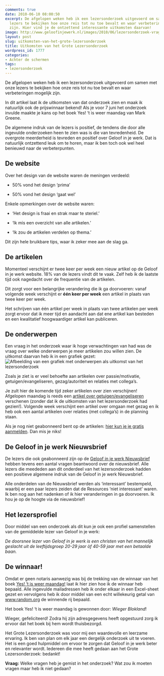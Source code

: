 ```yaml
---
comments: true
date: 2010-06-10 08:00:50
excerpt: De afgelopen weken heb ik een lezersonderzoek uitgevoerd om samen met onze
  lezers te bekijken hoe onze reis tot nu toe bevalt en waar verbeteringen mogelijk
  zijn. Hier vind je de ontzettend interessante uitkomsten daarvan!
image: http://www.geloofinjewerk.nl/images/2010/06/lezersonderzoek-vragen.png
layout: post
slug: uitkomsten-van-het-grote-lezersonderzoek
title: Uitkomsten van het Grote Lezersonderzoek
wordpress_id: 1777
categories:
- Achter de schermen
tags:
- lezersonderzoek
---
```


De afgelopen weken heb ik een lezersonderzoek uitgevoerd om samen met onze lezers te bekijken hoe onze reis tot nu toe bevalt en waar verbeteringen mogelijk zijn.

In dit artikel laat ik de uitkomsten van dat onderzoek zien en maak ik natuurlijk ook de prijswinnaar bekend! Als je voor 7 juni het onderzoek invulde maakte je kans op het boek Yes! ‘t is weer maandag van Mark Greene.



De algemene indruk van de lezers is positief, de tendens die door alle ingevulde onderzoeken heen te zien was is die van tevredenheid. De overgrote meerderheid is tevreden en positief over Geloof in je werk. Dat is natuurlijk ontzettend leuk om te horen, maar ik ben toch ook wel heel benieuwd naar de verbeterpunten.


## De website


Over het design van de website waren de meningen verdeeld:



	
  * 50% vond het design ‘prima’

	
  * 50% vond het design ‘gaat wel’


Enkele opmerkingen over de website waren:

	
  * ‘Het design is fraai en strak maar te steriel.’

	
  * ‘Ik mis een overzicht van alle artikelen.’

	
  * ‘Ik zou de artikelen verdelen op thema.’


Dit zijn hele bruikbare tips, waar ik zeker mee aan de slag ga.


## De artikelen


Momenteel verschijnt er twee keer per week een nieuw artikel op de Geloof in je werk website. 18% van de lezers vindt dit te vaak. Zelf heb ik de laatste tijd ook nagedacht over de frequentie van de artikelen.

Dit zorgt voor een belangrijke verandering die ik ga doorvoeren: vanaf volgende week verschijnt er **één keer per week** een artikel in plaats van twee keer per week.

Het schrijven van één artikel per week in plaats van twee artikelen per week zorgt ervoor dat ik meer tijd en aandacht aan dat ene artikel kan besteden en een kwalitatief hoogwaardiger artikel kan publiceren.


## De onderwerpen


Een vraag in het onderzoek waar ik hoge verwachtingen van had was de vraag over welke onderwerpen je meer artikelen zou willen zien. De uitkomst daarvan heb ik in een grafiek gezet:
![Afbeelding van een grafiek met onderwerpen als uitkomst van het lezersonderzoek](http://www.geloofinjewerk.nl/images/2010/06/lezersonderzoek-onderwerpen.png)

Zoals je ziet is er veel behoefte aan artikelen over passie/motivatie, getuigen/evangeliseren, gezag/autoriteit en relaties met collega’s.

Je zult hier de komende tijd zeker artikelen over zien verschijnen! Afgelopen maandag is reeds een [artikel over getuigen/evangeliseren](http://www.geloofinjewerk.nl/2010/06/07/12-manieren-om-te-getuigen-zonder-je-baan-te-verliezen/) verschenen (zonder dat ik de uitkomsten van het lezersonderzoek had gezien!). Volgende week verschijnt een artikel over omgaan met gezag en ik heb ook een aantal artikelen over relaties (met collega’s) in de planning staan.

Als je nog niet geabonneerd bent op de artikelen: [hier kun je je gratis aanmelden](http://www.geloofinjewerk.nl/abonneren/). Dan mis je niks!


## De Geloof in je werk Nieuwsbrief


De lezers die ook geabonneerd zijn op de [Geloof in je werk Nieuwsbrief](http://www.geloofinjewerk.nl/nieuwsbrief/) hebben tevens een aantal vragen beantwoord over de nieuwsbrief. Alle lezers die meededen aan dit onderdeel van het lezersonderzoek hadden een positieve algemene indruk van de Geloof in je werk Nieuwsbrief.

Alle onderdelen van de Nieuwsbrief werden als ‘interessant’ bestempeld, waarbij er een paar lezers zeiden dat de Resources ‘niet interessant’ waren. Ik ben nog aan het nadenken of ik hier veranderingen in ga doorvoeren. Ik hou je op de hoogte via de nieuwsbrief!


## Het lezersprofiel


Door middel van een onderzoek als dit kun je ook een profiel samenstellen van de gemiddelde lezer van Geloof in je werk:

_De doorsnee lezer van Geloof in je werk is een christen van het mannelijk geslacht uit de leeftijdsgroep 20-29 jaar òf 40-59 jaar met een betaalde baan._


## De winnaar!


Omdat er geen notaris aanwezig was bij de trekking van de winnaar van het boek [Yes! ‘t is weer maandag!](http://www.geloofinjewerk.nl/2009/11/16/boek-review-yes-t-is-weer-maandag/) laat ik hier zien hoe ik de winnaar heb bepaald. Alle ingevulde mailadressen heb ik onder elkaar in een Excel-sheet gezet en vervolgens heb ik door middel van een echt willekeurig getal van www.random.org de winnende rij bepaald.

Het boek Yes! ‘t is weer maandag is gewonnen door: _Wieger Blokland_!

Wieger, gefeliciteerd! Zodra hij zijn adresgegevens heeft opgestuurd zorg ik ervoor dat het boek bij hem wordt thuisbezorgd.

Het Grote Lezersonderzoek was voor mij een waardevolle en leerzame ervaring. Ik ben van plan om elk jaar een dergelijk onderzoek uit te voeren. Het is een goed hulpmiddel om ervoor te zorgen dat Geloof in je werk beter en relevanter wordt. Iedereen die mee heeft gedaan aan het Grote Lezersonderzoek: bedankt!

**Vraag:** Welke vragen heb je gemist in het onderzoek? Wat zou ik moeten vragen maar heb ik niet gedaan?
